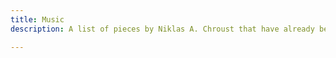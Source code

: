 ```yaml
---
title: Music
description: A list of pieces by Niklas A. Chroust that have already been performed.

---
```

